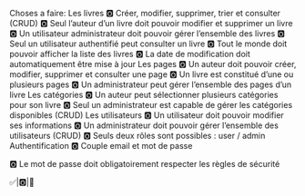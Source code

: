 Choses a faire:
Les livres
🅾️ Créer, modifier, supprimer, trier et consulter (CRUD)
🅾️ Seul l’auteur d’un livre doit pouvoir modifier et supprimer un livre
🅾️ Un utilisateur administrateur doit pouvoir gérer l’ensemble des livres
🅾️ Seul un utilisateur authentifié peut consulter un livre
🅾️ Tout le monde doit pouvoir afficher la liste des livres
🅾️ La date de modification doit automatiquement être mise à jour
Les pages
🅾️ Un auteur doit pouvoir créer, modifier, supprimer et consulter une page
🅾️ Un livre est constitué d’une ou plusieurs pages
🅾️ Un administrateur peut gérer l’ensemble des pages d’un livre
Les catégories
🅾️ Un auteur peut sélectionner plusieurs catégories pour son livre
🅾️ Seul un administrateur est capable de gérer les catégories disponibles (CRUD)
Les utilisateurs
🅾️ Un utilisateur doit pouvoir modifier ses informations
🅾️ Un administrateur doit pouvoir gérer l’ensemble des utilisateurs (CRUD)
🅾️ Seuls deux rôles sont possibles : user / admin
Authentification
🅾️ Couple email et mot de passe

🅾️ Le mot de passe doit obligatoirement respecter les règles de sécurité

✅|🅾️|🔄